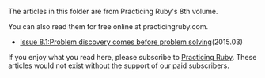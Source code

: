 The articles in this folder are from Practicing Ruby's 8th volume.

You can also read them for free online at practicingruby.com.

* [Issue 8.1:Problem discovery comes before problem solving](https://practicingruby.com/articles/problem-discovery)(2015.03)

If you enjoy what you read here, please subscribe to [Practicing Ruby](http://practicingruby.com). These articles would not exist without the support of our paid subscribers.